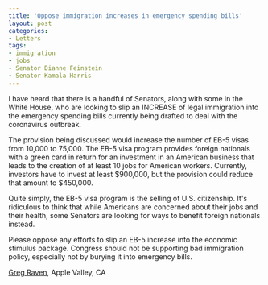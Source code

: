 ```yaml
---
title: 'Oppose immigration increases in emergency spending bills'
layout: post
categories:
- Letters
tags:
- immigration
- jobs
- Senator Dianne Feinstein
- Senator Kamala Harris
---
```


I have heard that there is a handful of Senators, along with some in the White House, who are looking to slip an INCREASE of legal immigration into the emergency spending bills currently being drafted to deal with the coronavirus outbreak.

The provision being discussed would increase the number of EB-5 visas from 10,000 to 75,000. The EB-5 visa program provides foreign nationals with a green card in return for an investment in an American business that leads to the creation of at least 10 jobs for American workers. Currently, investors have to invest at least $900,000, but the provision could reduce that amount to $450,000.

Quite simply, the EB-5 visa program is the selling of U.S. citizenship. It's ridiculous to think that while Americans are concerned about their jobs and their health, some Senators are looking for ways to benefit foreign nationals instead.

Please oppose any efforts to slip an EB-5 increase into the economic stimulus package. Congress should not be supporting bad immigration policy, especially not by burying it into emergency bills.

[Greg Raven](https://www.gregraven.org/), Apple Valley, CA